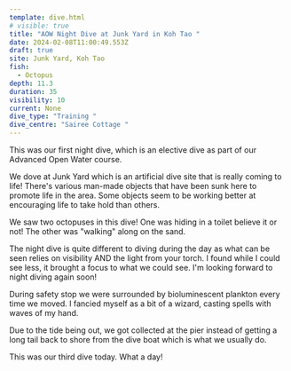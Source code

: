 ```yaml
---
template: dive.html
# visible: true
title: "AOW Night Dive at Junk Yard in Koh Tao "
date: 2024-02-08T11:00:49.553Z
draft: true
site: Junk Yard, Koh Tao
fish:
  - Octopus
depth: 11.3
duration: 35
visibility: 10
current: None
dive_type: "Training "
dive_centre: "Sairee Cottage "
---
```

This was our first night dive, which is an elective dive as part of our Advanced Open Water course.

We dove at Junk Yard which is an artificial dive site that is really coming to life! There's various man-made objects that have been sunk here to promote life in the area. Some objects seem to be working better at encouraging life to take hold than others. 

We saw two octopuses in this dive! One was hiding in a toilet believe it or not! The other was "walking" along on the sand.

The night dive is quite different to diving during the day as what can be seen relies on visibility AND the light from your torch. I found while I could see less, it brought a focus to what we could see. I'm looking forward to night diving again soon!

During safety stop we were surrounded by bioluminescent plankton every time we moved. I fancied myself as a bit of a wizard, casting spells with waves of my hand. 

Due to the tide being out, we got collected at the pier instead of getting a long tail back to shore from the dive boat which is what we usually do. 

This was our third dive today. What a day! 
